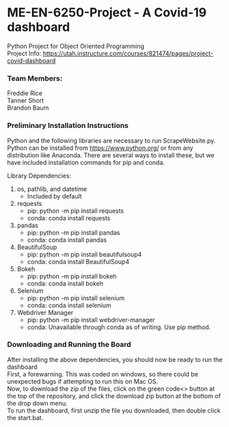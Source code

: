 # ME-EN-6250-Project - A Covid-19 dashboard
Python Project for Object Oriented Programming  
Project Info: https://utah.instructure.com/courses/821474/pages/project-covid-dashboard

### Team Members:  
Freddie Rice  
Tanner Short  
Brandon Baum



### Preliminary Installation Instructions
Python and the following libraries are necessary to run ScrapeWebsite.py. Python can be installed from https://www.python.org/ or from any distribution like Anaconda.
There are several ways to install these, but we have included installation commands for pip and conda.  

Library Dependencies:
1. os, pathlib, and datetime
	- Included by default  
2. requests  
	- pip: python -m pip install requests  
	- conda: conda install requests  
3. pandas  
	- pip: python -m pip install pandas  
	- conda: conda install pandas  
4. BeautifulSoup  
	- pip: python -m pip install beautifulsoup4  
	- conda: conda install BeautifulSoup4  
5. Bokeh
	- pip: python -m pip install bokeh
	- conda: conda install bokeh
6. Selenium
	- pip: python -m pip install selenium
	- conda: conda install selenium
7. Webdriver Manager
	- pip: python -m pip install webdriver-manager
	- conda: Unavailable through conda as of writing. Use pip method.
	
### Downloading and Running the Board  
After installing the above dependencies, you should now be ready to run the dashboard  
First, a forewarning. This was coded on windows, so there could be unexpected bugs if attempting to run this on Mac OS.  
Now, to download the zip of the files, click on the green code<> button at the top of the repository, and click the download zip button at the bottom of the drop down menu.  
To run the dashboard, first unzip the file you downloaded, then double click the start.bat.
